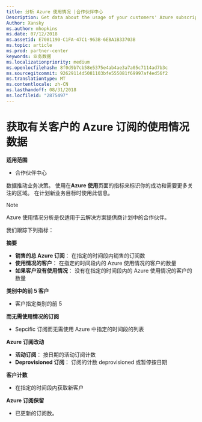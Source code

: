 ```yaml
---
title: 分析 Azure 使用情况 |合作伙伴中心
Description: Get data about the usage of your customers' Azure subscriptions.
Author: Xansky
ms.author: mhopkins
ms.date: 07/12/2018
ms.assetid: E7081190-C1FA-47C1-963B-6EBA1B33703B
ms.topic: article
ms.prod: partner-center
keywords: 业务数据
ms.localizationpriority: medium
ms.openlocfilehash: 8f0d9b7cb58e5375e4ab4ae3a7a05c7114ad7b3c
ms.sourcegitcommit: 92629114d5081103bfe555081f69997af4ed56f2
ms.translationtype: MT
ms.contentlocale: zh-CN
ms.lasthandoff: 08/31/2018
ms.locfileid: "2875497"
---
```

# <a name="get-data-about-the-usage-of-your-customers-azure-subscriptions"></a>获取有关客户的 Azure 订阅的使用情况数据 

**适用范围**
- 合作伙伴中心

数据推动业务决策。 使用在**Azure 使用**页面的指标来标识你的成功和需要更多关注的区域。 在计划新业务目标时使用此信息。

> [!NOTE]
> Azure 使用情况分析是仅适用于云解决方案提供商计划中的合作伙伴。

我们跟踪下列指标：

**摘要**  
 - **销售的总 Azure 订阅**： 在指定的时间段内销售的订阅数  
 - **使用情况的客户**： 在指定的时间段内的 Azure 使用情况的客户的数量  
 - **如果客户没有使用情况**： 没有在指定的时间段内的 Azure 使用情况的客户的数量  

**类别中的前 5 客户**  
 -  客户指定类别的前 5  

**而无需使用情况的订阅**  
 -  Sepcific 订阅而无需使用 Azure 中指定的时间段的列表  

**Azure 订阅改动**  
 - **活动订阅**： 按日期的活动订阅计数  
 - **Deprovisioned 订阅**： 订阅的计数 deprovisioned 或暂停按日期  

**客户计数**
 - 在指定的时间段内获取新客户  

**Azure 订阅保留**  
 - 已更新的订阅数。   
  